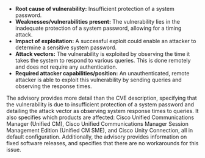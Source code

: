 - **Root cause of vulnerability:** Insufficient protection of a system password.
- **Weaknesses/vulnerabilities present:** The vulnerability lies in the inadequate protection of a system password, allowing for a timing attack.
- **Impact of exploitation:** A successful exploit could enable an attacker to determine a sensitive system password.
- **Attack vectors:** The vulnerability is exploited by observing the time it takes the system to respond to various queries. This is done remotely and does not require any authentication.
- **Required attacker capabilities/position:** An unauthenticated, remote attacker is able to exploit this vulnerability by sending queries and observing the response times.

The advisory provides more detail than the CVE description, specifying that the vulnerability is due to insufficient protection of a system password and detailing the attack vector as observing system response times to queries. It also specifies which products are affected: Cisco Unified Communications Manager (Unified CM), Cisco Unified Communications Manager Session Management Edition (Unified CM SME), and Cisco Unity Connection, all in default configuration. Additionally, the advisory provides information on fixed software releases, and specifies that there are no workarounds for this issue.